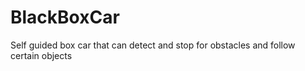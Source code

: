# BlackBoxCar
Self guided box car that can detect and stop for obstacles and follow certain objects
